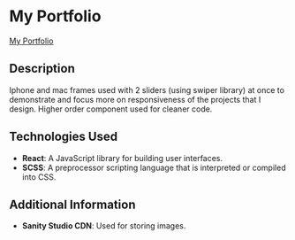 # My Portfolio

[My Portfolio](https://www.arslankaan.dev/)

## Description

Iphone and mac frames used with 2 sliders (using swiper library) at once to demonstrate and focus more on responsiveness of the projects that I design. Higher order component used for cleaner code.

## Technologies Used

- **React**: A JavaScript library for building user interfaces.
- **SCSS**: A preprocessor scripting language that is interpreted or compiled into CSS.

## Additional Information

- **Sanity Studio CDN**: Used for storing images.
